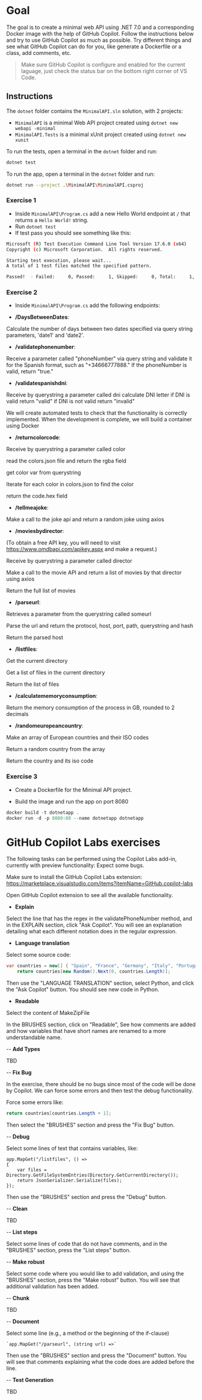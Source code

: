 # Goal

The goal is to create a minimal web API using .NET 7.0 and a corresponding Docker image with the help of GitHub Copilot.
Follow the instructions below and try to use GitHub Copilot as much as possible.
Try different things and see what GitHub Copilot can do for you, like generate a Dockerfile or a class, add comments, etc.

> Make sure GitHub Copilot is configure and enabled for the current laguage, just check the status bar on the bottom right corner of VS Code.

## Instructions

The `dotnet` folder contains the `MinimalAPI.sln` solution, with 2 projects:

- `MinimalAPI` is a minimal Web API project created using `dotnet new webapi -minimal`
- `MinimalAPI.Tests` is a minimal xUnit project created using `dotnet new xunit`

To run the tests, open a terminal in the `dotnet` folder and run:

``` bash
dotnet test
```

To run the app, open a terminal in the `dotnet` folder and run:

``` bash
dotnet run --project .\MinimalAPI\MinimalAPI.csproj
```

### Exercise 1

- Inside `MinimalAPI\Program.cs` add a new Hello World endpoint at `/` that returns a `Hello World!` string.
- Run `dotnet test`
- If test pass you should see something like this:

``` bash
Microsoft (R) Test Execution Command Line Tool Version 17.6.0 (x64)
Copyright (c) Microsoft Corporation.  All rights reserved.

Starting test execution, please wait...
A total of 1 test files matched the specified pattern.

Passed!  - Failed:     0, Passed:     1, Skipped:     0, Total:     1, Duration: < 1 ms - MinimalAPI.Tests.dll
```

### Exercise 2

- Inside `MinimalAPI\Program.cs` add the following endpoints:

- **/DaysBetweenDates**: 

Calculate the number of days between two dates specified via query string parameters, 'date1' and 'date2'.

- **/validatephonenumber**: 

Receive a parameter called "phoneNumber" via query string and validate it for the Spanish format, such as "+34666777888." If the phoneNumber is valid, return "true."

- **/validatespanishdni**:

Receive by querystring a parameter called dni
calculate DNI letter
if DNI is valid return "valid"
if DNI is not valid return "invalid"

We will create automated tests to check that the functionality is correctly implemented.
When the development is complete, we will build a container using Docker

- **/returncolorcode**:

Receive by querystring a parameter called color

read the colors.json file and return the rgba field

get color var from querystring

Iterate for each color in colors.json to find the color

return the code.hex field

- **/tellmeajoke**:

Make a call to the joke api and return a random joke using axios
        
- **/moviesbydirector**:

(To obtain a free API key, you will need to visit https://www.omdbapi.com/apikey.aspx and make a request.)

Receive by querystring a parameter called director

Make a call to the movie API  and return a list of movies by that director using axios

Return the full list of movies

- **/parseurl**:

Retrieves a parameter from the querystring called someurl

Parse the url and return the protocol, host, port, path, querystring and hash

Return the parsed host

- **/listfiles**:

Get the current directory

Get a list of files in the current directory

Return the list of files

- **/calculatememoryconsumption**:

Return the memory consumption of the process in GB, rounded to 2 decimals

- **/randomeuropeancountry**:

Make an array of European countries and their ISO codes

Return a random country from the array

Return the country and its iso code

### Exercise 3

- Create a Dockerfile for the Minimal API project.

- Build the image and run the app on port 8080

``` powershell
docker build -t dotnetapp .
docker run -d -p 8080:80 --name dotnetapp dotnetapp
```

# GitHub Copilot Labs exercises

The following tasks can be performed using the Copilot Labs add-in, currently with preview functionality: Expect some bugs.

Make sure to install the GitHub Copilot Labs extension: https://marketplace.visualstudio.com/items?itemName=GitHub.copilot-labs

Open GitHub Copilot extension to see all the available functionality.

- **Explain**

Select the line that has the regex in the validatePhoneNumber method, and in the EXPLAIN section, click "Ask Copilot". You will see an explanation detailing what each different notation does in the regular expression.

- **Language translation**

Select some source code:

``` csharp
var countries = new[] { "Spain", "France", "Germany", "Italy", "Portugal", "Sweden", "Norway", "Denmark", "Finland", "Iceland", "Ireland", "United Kingdom", "Greece", "Austria", "Belgium", "Bulgaria", "Croatia", "Cyprus", "Czech Republic", "Estonia", "Hungary", "Latvia", "Lithuania", "Luxembourg", "Malta", "Netherlands", "Poland", "Romania", "Slovakia", "Slovenia" };
    return countries[new Random().Next(0, countries.Length)];
```

Then use the "LANGUAGE TRANSLATION" section, select Python, and click the "Ask Copilot" button. You should see new code in Python.

- **Readable**

Select the content of MakeZipFile

In the BRUSHES section, click on "Readable", See how comments are added and how variables that have short names are renamed to a more understandable name.


-- **Add Types**

TBD

-- **Fix Bug**

In the exercise, there should be no bugs since most of the code will be done by Copilot. We can force some errors and then test the debug functionality.

Force some errors like:

``` csharp  
return countries[countries.Length + 1];
```

Then select the "BRUSHES" section and press the "Fix Bug" button.

-- **Debug**

Select some lines of text that contains variables, like:

``` chsarp
app.MapGet("/listfiles", () =>
{
    var files = Directory.GetFileSystemEntries(Directory.GetCurrentDirectory());
    return JsonSerializer.Serialize(files);
});
```

Then use the "BRUSHES" section and press the "Debug" button.

-- **Clean**

TBD

-- **List steps**

Select some lines of code that do not have comments, and in the "BRUSHES" section, press the "List steps" button.


-- **Make robust**

Select some code where you would like to add validation, and using the "BRUSHES" section, press the "Make robust" button. You will see that additional validation has been added.

-- **Chunk**

TBD

-- **Document**

Select some line (e.g., a method or the beginning of the if-clause)

    `app.MapGet("/parseurl", (string url) =>`

Then use the "BRUSHES" section and press the "Document" button. You will see that comments explaining what the code does are added before the line.

-- **Test Generation**

TBD

